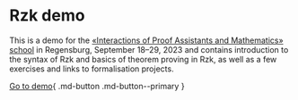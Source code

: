 # Rzk demo

This is a demo for the [«Interactions of Proof Assistants and Mathematics» school](https://itp-school-2023.github.io)
in Regensburg, September 18–29, 2023 and contains introduction to the syntax of Rzk
and basics of theorem proving in Rzk, as well as a few exercises
and links to formalisation projects.

[Go to demo](1-demo.rzk.md){ .md-button .md-button--primary }
